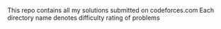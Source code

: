 This repo contains all my solutions submitted on codeforces.com
Each directory name denotes difficulty rating of problems
